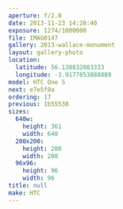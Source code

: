 ```yaml
---
aperture: f/2.0
date: 2013-11-23 14:28:40
exposure: 1274/1000000
file: IMAG0147
gallery: 2013-wallace-monument
layout: gallery-photo
location:
  latitude: 56.138832083333
  longitude: -3.9177853888889
model: HTC One S
next: e7e5f0a
ordering: 17
previous: 1b55538
sizes:
  640w:
    height: 361
    width: 640
  200x200:
    height: 200
    width: 200
  96x96:
    height: 96
    width: 96
title: null
make: HTC
---
```

